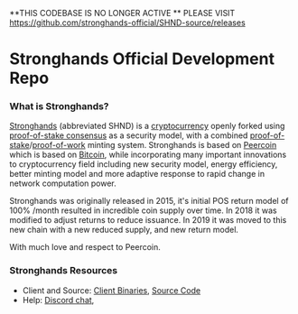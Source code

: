
**THIS CODEBASE IS NO LONGER ACTIVE
**
PLEASE VISIT
https://github.com/stronghands-official/SHND-source/releases








Stronghands Official Development Repo
==================================

### What is Stronghands?
[Stronghands](https://stronghands.info) (abbreviated SHND) is a [cryptocurrency](https://en.wikipedia.org/wiki/Cryptocurrency) openly forked  using [proof-of-stake consensus](https://peercoin.net/resources.html#whitepaper) as a security model, with a combined [proof-of-stake](https://peercoin.net/resources.html#whitepaper)/[proof-of-work](https://en.wikipedia.org/wiki/Proof-of-work_system) minting system. Stronghands is based on [Peercoin](https://peercoin.net) which  is based on [Bitcoin](https://bitcoin.org), while incorporating many important innovations to cryptocurrency field including new security model, energy efficiency, better minting model and more adaptive response to rapid change in network computation power.

Stronghands was originally released in 2015, it's initial POS return model of 100% /month resulted in incredible coin supply over time.
In 2018 it was modified to adjust returns to reduce issuance.
In 2019 it was moved to this new chain with a new reduced supply, and new return model.



With much love and respect to Peercoin.

### Stronghands Resources
* Client and Source:
[Client Binaries](https://bitbucket.org/bumbacoin/stronghands-new/downloads/),
[Source Code](https://bitbucket.org/bumbacoin/stronghands-new)
* Help: 
[Discord chat](https://discord.gg/cPexkPB),



